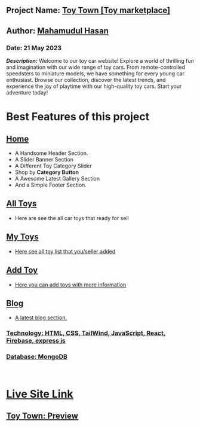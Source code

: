 ## **Project Name:** <u>Toy Town [Toy marketplace]</u>

## **Author:** [Mahamudul Hasan](https://github.com/mahamudulhasan-me)

### **Date:** 21 May 2023

**_Description:_** Welcome to our toy car website! Explore a world of thrilling fun and imagination with our wide range of toy cars. From remote-controlled speedsters to miniature models, we have something for every young car enthusiast. Browse our collection, discover the latest trends, and experience the joy of playtime with our high-quality toy cars. Start your adventure today!

# Best Features of this project

## <u>Home</u>

- A Handsome Header Section.
- A Slider Banner Section
- A Different Toy Category Slider
- Shop by **Category Button**
- A Awesome Latest Gallery Section
- And a Simple Footer Section.

## <u>All Toys</u>

- Here are see the all car toys that ready for sell

## <u>My Toys<u>

- Here see all toy list that you/seller added

## <u>Add Toy <u>

- Here you can add toys with more information

## <u>Blog</u>

- A latest blog section.

### <u>**Technology:**</u> HTML, CSS, TailWind, JavaScript, React, Firebase, express js

### <u>**Database:**</u> MongoDB

<br>

# Live Site Link

## **Toy Town:** [Preview](https://toy-town-82e43.web.app/)
